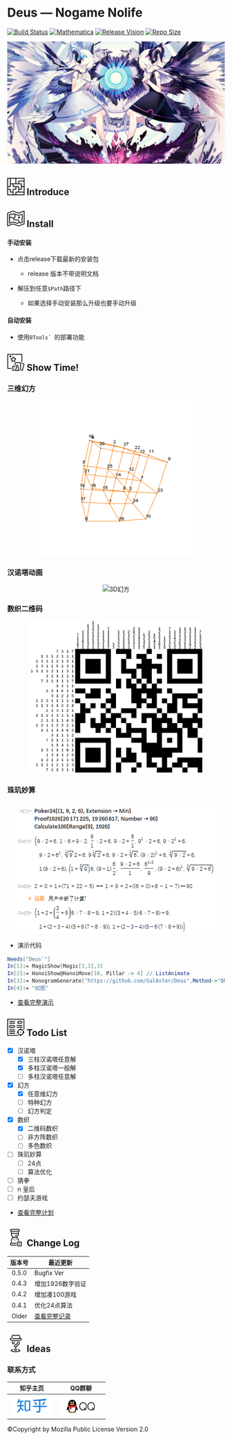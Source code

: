 # Deus — Nogame Nolife

[![Build Status](https://travis-ci.org/GalAster/Deus.svg?branch=master)](https://travis-ci.org/GalAster/Deus)
[![Mathematica](https://img.shields.io/badge/Mathematica-%3E%3D10.0-brightgreen.svg)](https://www.wolfram.com/mathematica/)
[![Release Vision](https://img.shields.io/badge/release-v0.5.0-ff69b4.svg)](https://github.com/GalAster/Deus/releases)
[![Repo Size](https://img.shields.io/github/repo-size/GalAster/Deus.svg)](https://github.com/GalAster/Deus.git)

![Background](https://raw.githubusercontent.com/GalAster/Deus/master/Resources/pic/MainPage.jpg)

## ![项目简介](https://raw.githubusercontent.com/GalAster/Deus/master/Resources/ico/board-game-blocks.png) Introduce



## ![安装方式](https://raw.githubusercontent.com/GalAster/Deus/master/Resources/ico/board-game-map.png) Install

#### 手动安装

- 点击release下载最新的安装包

  - release 版本不带说明文档

- 解压到任意`$Path`路径下

  - 如果选择手动安装那么升级也要手动升级

#### 自动安装

- 使用``BTools` ``的部署功能

## ![意见建议](https://raw.githubusercontent.com/GalAster/Deus/master/Resources/ico/board-game-box.png) Show Time!

### 三维幻方

<div align=center>
<img src="https://raw.githubusercontent.com/GalAster/Deus/master/Resources/pic/Magic3D.gif" alt="3D幻方"/>
</div>

### 汉诺塔动画

<div align=center>
<img src="https://raw.githubusercontent.com/GalAster/Deus/master/Resources/pic/HanoiTower.gif" alt="3D幻方"/>
</div>

### 数织二维码

<div align=center>
<img src="https://raw.githubusercontent.com/GalAster/Deus/master/Resources/pic/Nonograms.png" alt="数织二维码" width = "400"/>
</div>

### 珠玑妙算

<div align=center>
<img src="https://raw.githubusercontent.com/GalAster/Deus/master/Resources/pic/DigitMaster.png" alt="数织二维码"/>
</div>

- 演示代码

```Mathematica
Needs["Deus`"]
In[1]:= MagicShow[Magic[3,3],3]
In[2]:= HanoiShow@HanoiMove[10, Pillar -> 4] // ListAnimate
In[3]:= NonogramGenerate["https://github.com/GalAster/Deus",Method->"QR"]
In[4]:= "如图"
```

- [查看完整演示](https://github.com/GalAster/Deus/blob/master/Resources/Examples%20Full.md)

## ![计划项目](https://raw.githubusercontent.com/GalAster/Deus/master/Resources/ico/battleship.png) Todo List

- [x] 汉诺塔
  - [x] 三柱汉诺塔任意解
  - [x] 多柱汉诺塔一般解
  - [ ] 多柱汉诺塔任意解
- [x] 幻方
  - [x] 任意维幻方
  - [ ] 特种幻方
  - [ ] 幻方判定
- [x] 数织
  - [x] 二维码数织
  - [ ] 非方阵数织
  - [ ] 多色数织
- [ ] 珠玑妙算
  - [ ] 24点
  - [ ] 算法优化
- [ ] 猜拳
- [ ] n 皇后
- [ ] 约瑟夫游戏

- [查看完整计划](https://github.com/GalAster/Deus/blob/master/Resources/Todo%20List%20Full.md)


## ![更新日志](https://raw.githubusercontent.com/GalAster/Deus/master/Resources/ico/hourglass.png) Change Log

| 版本号 |最近更新|
|:-----:| --- 
| 0.5.0 | Bugfix Ver
| 0.4.3 | 增加1926数字验证
| 0.4.2 | 增加凑100游戏
| 0.4.1 | 优化24点算法
| Older | [查看完整记录](https://github.com/GalAster/Deus/blob/master/Resources/Change%20Log%20Full.md)

## ![意见建议](https://raw.githubusercontent.com/GalAster/Deus/master/Resources/ico/board-games-with-roles.png) Ideas

### 联系方式


|知乎主页|QQ群聊| 
|:-:|:-:|
|[<img src="https://raw.githubusercontent.com/GalAster/Deus/master/Resources/pic/Logo_Zhihu.png" alt="知乎链接" width = "100" align=center />](https://www.zhihu.com/people/GalAster)|[<img src="https://raw.githubusercontent.com/GalAster/Deus/master/Resources/pic/Logo_QQ.png" alt="QQ链接" width = "100" align=center />](https://jq.qq.com/?_wv=1027&k=5BqFya1)





©Copyright by Mozilla Public License Version 2.0